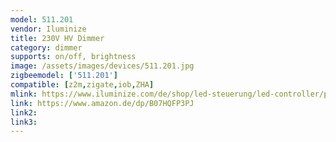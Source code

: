 ```yaml
---
model: 511.201
vendor: Iluminize
title: 230V HV Dimmer
category: dimmer
supports: on/off, brightness
image: /assets/images/devices/511.201.jpg
zigbeemodel: ['511.201']
compatible: [z2m,zigate,iob,ZHA]
mlink: https://www.iluminize.com/de/shop/led-steuerung/led-controller/product/500-511-201-zigbee-dimmaktor-400w-230v.html
link: https://www.amazon.de/dp/B07HQFP3PJ
link2: 
link3: 
---
```


